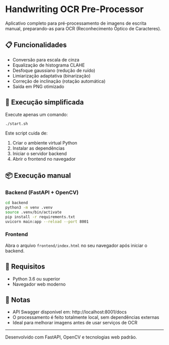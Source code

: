 # Handwriting OCR Pre-Processor

Aplicativo completo para pré-processamento de imagens de escrita manual, preparando-as para OCR (Reconhecimento Óptico de Caracteres).

## 📋 Funcionalidades

- Conversão para escala de cinza
- Equalização de histograma CLAHE
- Desfoque gaussiano (redução de ruído)
- Limiarização adaptativa (binarização)
- Correção de inclinação (rotação automática)
- Saída em PNG otimizado

## 🚀 Execução simplificada

Execute apenas um comando:

```bash
./start.sh
```

Este script cuida de:
1. Criar o ambiente virtual Python
2. Instalar as dependências
3. Iniciar o servidor backend
4. Abrir o frontend no navegador

## 📦 Execução manual

### Backend (FastAPI + OpenCV)

```bash
cd backend
python3 -m venv .venv
source .venv/bin/activate
pip install -r requirements.txt
uvicorn main:app --reload --port 8001
```

### Frontend

Abra o arquivo `frontend/index.html` no seu navegador após iniciar o backend.

## 🔧 Requisitos

- Python 3.6 ou superior
- Navegador web moderno

## 📝 Notas

- API Swagger disponível em: http://localhost:8001/docs
- O processamento é feito totalmente local, sem dependências externas
- Ideal para melhorar imagens antes de usar serviços de OCR

---

Desenvolvido com FastAPI, OpenCV e tecnologias web padrão.